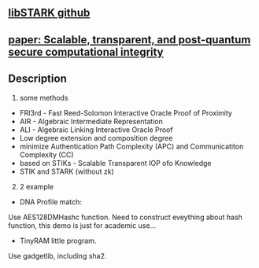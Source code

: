 ## [libSTARK github](https://github.com/elibensasson/libSTARK)

## [paper: Scalable, transparent, and post-quantum secure computational integrity](https://eprint.iacr.org/2018/046.pdf)

## Description

1. some methods
* FRI3rd - Fast Reed-Solomon Interactive Oracle Proof of Proximity
* AIR - Algebraic Intermediate Representation
* ALI - Algebraic Linking Interactive Oracle Proof
* Low degree extension and composition degree
* minimize Authentication Path Complexity (APC) and Communicatiton Complexity (CC)
* based on STIKs - Scalable Transparent IOP ofo Knowledge
* STIK and STARK (without zk)

2. 2 example
* DNA Profile match: 

Use AES128DMHashc function. Need to construct eveything about hash function, this demo is just for academic use... 

* TinyRAM little program.

Use gadgetlib, including sha2.
